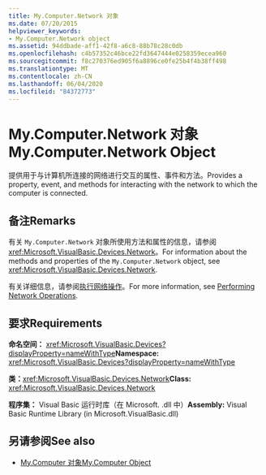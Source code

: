 ```yaml
---
title: My.Computer.Network 对象
ms.date: 07/20/2015
helpviewer_keywords:
- My.Computer.Network object
ms.assetid: 94ddbade-aff1-42f8-a6c8-88b78c28c0db
ms.openlocfilehash: c4b57352c46bce22fd3647444e0258359ecea960
ms.sourcegitcommit: f8c270376ed905f6a8896ce0fe25b4f4b38ff498
ms.translationtype: MT
ms.contentlocale: zh-CN
ms.lasthandoff: 06/04/2020
ms.locfileid: "84372773"
---
```

# <a name="mycomputernetwork-object"></a><span data-ttu-id="b88ca-102">My.Computer.Network 对象</span><span class="sxs-lookup"><span data-stu-id="b88ca-102">My.Computer.Network Object</span></span>
<span data-ttu-id="b88ca-103">提供用于与计算机所连接的网络进行交互的属性、事件和方法。</span><span class="sxs-lookup"><span data-stu-id="b88ca-103">Provides a property, event, and methods for interacting with the network to which the computer is connected.</span></span>  
  
## <a name="remarks"></a><span data-ttu-id="b88ca-104">备注</span><span class="sxs-lookup"><span data-stu-id="b88ca-104">Remarks</span></span>  
 <span data-ttu-id="b88ca-105">有关 `My.Computer.Network` 对象所使用方法和属性的信息，请参阅 <xref:Microsoft.VisualBasic.Devices.Network>。</span><span class="sxs-lookup"><span data-stu-id="b88ca-105">For information about the methods and properties of the `My.Computer.Network` object, see <xref:Microsoft.VisualBasic.Devices.Network>.</span></span>  
  
 <span data-ttu-id="b88ca-106">有关详细信息，请参阅[执行网络操作](../../developing-apps/programming/computer-resources/performing-network-operations.md)。</span><span class="sxs-lookup"><span data-stu-id="b88ca-106">For more information, see [Performing Network Operations](../../developing-apps/programming/computer-resources/performing-network-operations.md).</span></span>  
  
## <a name="requirements"></a><span data-ttu-id="b88ca-107">要求</span><span class="sxs-lookup"><span data-stu-id="b88ca-107">Requirements</span></span>  
 <span data-ttu-id="b88ca-108">**命名空间：** <xref:Microsoft.VisualBasic.Devices?displayProperty=nameWithType></span><span class="sxs-lookup"><span data-stu-id="b88ca-108">**Namespace:** <xref:Microsoft.VisualBasic.Devices?displayProperty=nameWithType></span></span>  
  
 <span data-ttu-id="b88ca-109">**类：**<xref:Microsoft.VisualBasic.Devices.Network></span><span class="sxs-lookup"><span data-stu-id="b88ca-109">**Class:** <xref:Microsoft.VisualBasic.Devices.Network></span></span>  
  
 <span data-ttu-id="b88ca-110">**程序集：** Visual Basic 运行时库（在 Microsoft. .dll 中）</span><span class="sxs-lookup"><span data-stu-id="b88ca-110">**Assembly:** Visual Basic Runtime Library (in Microsoft.VisualBasic.dll)</span></span>  
  
## <a name="see-also"></a><span data-ttu-id="b88ca-111">另请参阅</span><span class="sxs-lookup"><span data-stu-id="b88ca-111">See also</span></span>

- [<span data-ttu-id="b88ca-112">My.Computer 对象</span><span class="sxs-lookup"><span data-stu-id="b88ca-112">My.Computer Object</span></span>](my-computer-object.md)
